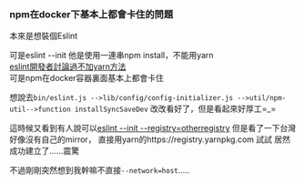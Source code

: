 ### npm在docker下基本上都會卡住的問題

本來是想裝個Eslint

可是eslint --init 他是使用一連串npm install，不能用yarn      
[eslint開發者討論過不加yarn方法](https://github.com/eslint/eslint/pull/9023 "github")     
可是npm在docker容器裏面基本上都會卡住

想說去`bin/eslint.js -->lib/config/config-initializer.js -->util/npm-util-->function installSyncSaveDev`
改改看好了，但是看起來好厚工=_=

這時候又看到有人說可以[eslint --init --registry=otherregistry](https://github.com/naseeihity/LearnToLearn/issues/31)
但是看了一下台灣好像沒有自己的mirror，
直接用yarn的https://registry.yarnpkg.com  試試
居然成功建立了......震驚

不過剛剛突然想到我幹嘛不直接`--network=host`.....

